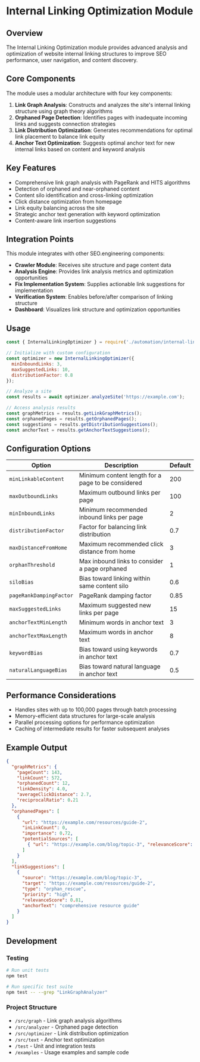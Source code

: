 # Internal Linking Optimization Module

## Overview

The Internal Linking Optimization module provides advanced analysis and optimization of website internal linking structures to improve SEO performance, user navigation, and content discovery.

## Core Components

The module uses a modular architecture with four key components:

1. **Link Graph Analysis**: Constructs and analyzes the site's internal linking structure using graph theory algorithms
2. **Orphaned Page Detection**: Identifies pages with inadequate incoming links and suggests connection strategies
3. **Link Distribution Optimization**: Generates recommendations for optimal link placement to balance link equity
4. **Anchor Text Optimization**: Suggests optimal anchor text for new internal links based on content and keyword analysis

## Key Features

- Comprehensive link graph analysis with PageRank and HITS algorithms
- Detection of orphaned and near-orphaned content
- Content silo identification and cross-linking optimization
- Click distance optimization from homepage
- Link equity balancing across the site
- Strategic anchor text generation with keyword optimization
- Content-aware link insertion suggestions

## Integration Points

This module integrates with other SEO.engineering components:

- **Crawler Module**: Receives site structure and page content data
- **Analysis Engine**: Provides link analysis metrics and optimization opportunities
- **Fix Implementation System**: Supplies actionable link suggestions for implementation
- **Verification System**: Enables before/after comparison of linking structure
- **Dashboard**: Visualizes link structure and optimization opportunities

## Usage

```javascript
const { InternalLinkingOptimizer } = require('./automation/internal-linking');

// Initialize with custom configuration
const optimizer = new InternalLinkingOptimizer({
  minInboundLinks: 3,
  maxSuggestedLinks: 10,
  distributionFactor: 0.8
});

// Analyze a site
const results = await optimizer.analyzeSite('https://example.com');

// Access analysis results
const graphMetrics = results.getLinkGraphMetrics();
const orphanedPages = results.getOrphanedPages();
const suggestions = results.getDistributionSuggestions();
const anchorText = results.getAnchorTextSuggestions();
```

## Configuration Options

| Option | Description | Default |
|--------|-------------|---------|
| `minLinkableContent` | Minimum content length for a page to be considered | 200 |
| `maxOutboundLinks` | Maximum outbound links per page | 100 |
| `minInboundLinks` | Minimum recommended inbound links per page | 2 |
| `distributionFactor` | Factor for balancing link distribution | 0.7 |
| `maxDistanceFromHome` | Maximum recommended click distance from home | 3 |
| `orphanThreshold` | Max inbound links to consider a page orphaned | 1 |
| `siloBias` | Bias toward linking within same content silo | 0.6 |
| `pageRankDampingFactor` | PageRank damping factor | 0.85 |
| `maxSuggestedLinks` | Maximum suggested new links per page | 15 |
| `anchorTextMinLength` | Minimum words in anchor text | 3 |
| `anchorTextMaxLength` | Maximum words in anchor text | 8 |
| `keywordBias` | Bias toward using keywords in anchor text | 0.7 |
| `naturalLanguageBias` | Bias toward natural language in anchor text | 0.5 |

## Performance Considerations

- Handles sites with up to 100,000 pages through batch processing
- Memory-efficient data structures for large-scale analysis
- Parallel processing options for performance optimization
- Caching of intermediate results for faster subsequent analyses

## Example Output

```json
{
  "graphMetrics": {
    "pageCount": 143,
    "linkCount": 572,
    "orphanedCount": 12,
    "linkDensity": 4.0,
    "averageClickDistance": 2.7,
    "reciprocalRatio": 0.21
  },
  "orphanedPages": [
    {
      "url": "https://example.com/resources/guide-2",
      "inLinkCount": 0,
      "importance": 0.72,
      "potentialSources": [
        { "url": "https://example.com/blog/topic-3", "relevanceScore": 0.81 }
      ]
    }
  ],
  "linkSuggestions": [
    {
      "source": "https://example.com/blog/topic-3",
      "target": "https://example.com/resources/guide-2",
      "type": "orphan_rescue",
      "priority": "high",
      "relevanceScore": 0.81,
      "anchorText": "comprehensive resource guide"
    }
  ]
}
```

## Development

### Testing

```bash
# Run unit tests
npm test

# Run specific test suite
npm test -- --grep "LinkGraphAnalyzer"
```

### Project Structure

- `/src/graph` - Link graph analysis algorithms
- `/src/analyzer` - Orphaned page detection
- `/src/optimizer` - Link distribution optimization
- `/src/text` - Anchor text optimization
- `/test` - Unit and integration tests
- `/examples` - Usage examples and sample code
